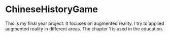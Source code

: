 # ChineseHistoryGame
This is my final year project. It focuses on augmented reality. I try to applied augmented reality in different areas. The chapter 1 is used in the education.
